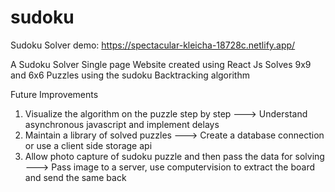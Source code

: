 # sudoku
Sudoku Solver
demo: https://spectacular-kleicha-18728c.netlify.app/

A Sudoku Solver Single page Website created using React Js
Solves 9x9 and 6x6 Puzzles using the sudoku Backtracking algorithm

Future Improvements
1. Visualize the algorithm on the puzzle step by step ---> Understand asynchronous javascript and implement delays
2. Maintain a library of solved puzzles ---> Create a database connection or use a client side storage api
3. Allow photo capture of sudoku puzzle and then pass the data for solving ---> Pass image to a server, use computervision 
to extract the board and send the same back
